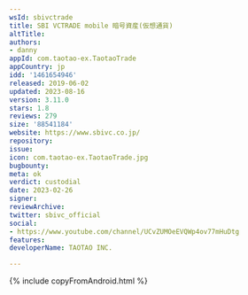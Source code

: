 ```yaml
---
wsId: sbivctrade
title: SBI VCTRADE mobile 暗号資産(仮想通貨)
altTitle: 
authors:
- danny
appId: com.taotao-ex.TaotaoTrade
appCountry: jp
idd: '1461654946'
released: 2019-06-02
updated: 2023-08-16
version: 3.11.0
stars: 1.8
reviews: 279
size: '88541184'
website: https://www.sbivc.co.jp/
repository: 
issue: 
icon: com.taotao-ex.TaotaoTrade.jpg
bugbounty: 
meta: ok
verdict: custodial
date: 2023-02-26
signer: 
reviewArchive: 
twitter: sbivc_official
social:
- https://www.youtube.com/channel/UCvZUMOeEVQWp4ov77mHuDtg
features: 
developerName: TAOTAO INC.

---
```


{% include copyFromAndroid.html %}